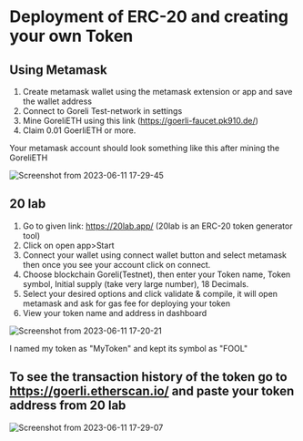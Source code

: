 # Deployment of ERC-20 and creating your own Token
 
## Using Metamask
1. Create metamask wallet using the metamask extension or app and save the wallet address
2. Connect to Goreli Test-network in settings
3. Mine GoreliETH using this link (https://goerli-faucet.pk910.de/)
4. Claim 0.01 GoerliETH or more.

Your metamask account should look something like this after mining the GoreliETH

![Screenshot from 2023-06-11 17-29-45](https://github.com/Mayank230604/Blockchain/assets/120153596/c71ef667-31a5-4061-a8ee-74b5b5e73b08)


## 20 lab
1. Go to given link: https://20lab.app/ (20lab is an ERC-20 token generator tool)
2. Click on open app>Start
3. Connect your wallet using connect wallet button and select metamask then once you see your account click on connect.
4. Choose blockchain Goreli(Testnet), then enter your Token name, Token symbol, Initial supply (take very large number), 18 Decimals.
5. Select your desired options and click validate & compile, it will open metamask and ask for gas fee for deploying your token
6. View your token name and address in dashboard

![Screenshot from 2023-06-11 17-20-21](https://github.com/Mayank230604/Blockchain/assets/120153596/1b540568-1aaa-4aed-af0a-9b9a5ce85358)

 I named my token as "MyToken" and kept its symbol as "FOOL"
 
 ## To see the transaction history of the token go to https://goerli.etherscan.io/ and paste your token address from 20 lab

![Screenshot from 2023-06-11 17-29-07](https://github.com/Mayank230604/Blockchain/assets/120153596/130f1941-c3a4-45eb-bf76-ccd59813c305)
